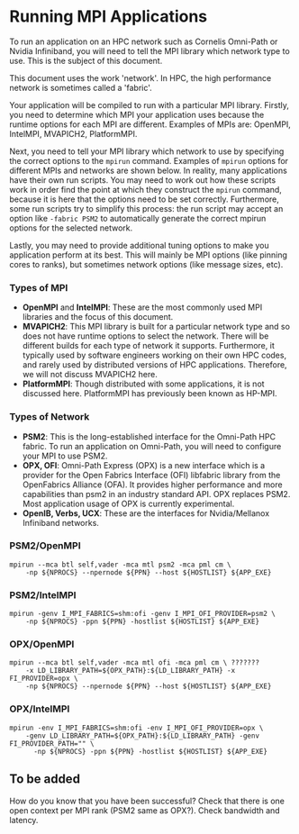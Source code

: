 # Running MPI Applications

To run an application on an HPC network such as Cornelis Omni-Path or Nvidia Infiniband, you will need to tell the MPI library which network type to use.
This is the subject of this document.

This document uses the work 'network'. In HPC, the high performance network is sometimes called a 'fabric'.

Your application will be compiled to run with a particular MPI library.
Firstly, you need to determine which MPI your application uses because the runtime options for each MPI are different.
Examples of MPIs are: OpenMPI, IntelMPI, MVAPICH2, PlatformMPI.

Next, you need to tell your MPI library which network to use by specifying the correct options to the ```mpirun``` command.
Examples of ```mpirun``` options for different MPIs and networks are shown below.
In reality, many applications have their own run scripts. You may need to work out how these scripts work in order find the point at which
they construct the ```mpirun``` command, because it is here that the options need to be set correctly.
Furthermore, some run scripts try to simplify this process: the run script may accept an option like ```-fabric PSM2``` to automatically generate
the correct mpirun options for the selected network.

Lastly, you may need to provide additional tuning options to make you application perform at its best.
This will mainly be MPI options (like pinning cores to ranks), but sometimes network options (like message sizes, etc).


### Types of MPI
- <b>OpenMPI</b> and <b>IntelMPI</b>: These are the most commonly used MPI libraries and the focus of this document.
- <b>MVAPICH2</b>: This MPI library is built for a particular network type and so does not have runtime options to select the network.
There will be different builds for each type of network it supports.
Furthermore, it typically used by software engineers working on their own HPC codes, and rarely used by distributed versions of HPC applications.
Therefore, we will not discuss MVAPICH2 here.
- <b>PlatformMPI</b>: Though distributed with some applications, it is not discussed here. PlatformMPI has previously been known as HP-MPI.
### Types of Network
- <b>PSM2</b>: This is the long-established interface for the Omni-Path HPC fabric. To run an application on Omni-Path, you will need to configure your MPI to use PSM2.
- <b>OPX, OFI</b>: Omni-Path Express (OPX) is a new interface which is a provider for the Open Fabrics Interface (OFI) libfabric library
  from the OpenFabrics Alliance (OFA). It provides higher performance and more capabilities than psm2 in an industry standard API.
  OPX replaces PSM2. Most application usage of OPX is currently experimental.
- <b>OpenIB, Verbs, UCX</b>: These are the interfaces for Nvidia/Mellanox Infiniband networks.

### PSM2/OpenMPI
```
mpirun --mca btl self,vader -mca mtl psm2 -mca pml cm \
    -np ${NPROCS} --npernode ${PPN} --host ${HOSTLIST} ${APP_EXE}
```
### PSM2/IntelMPI
```
mpirun -genv I_MPI_FABRICS=shm:ofi -genv I_MPI_OFI_PROVIDER=psm2 \
    -np ${NPROCS} -ppn ${PPN} -hostlist ${HOSTLIST} ${APP_EXE}
```
		
### OPX/OpenMPI
```
mpirun --mca btl self,vader -mca mtl ofi -mca pml cm \ ???????
    -x LD_LIBRARY_PATH=${OPX_PATH}:${LD_LIBRARY_PATH} -x FI_PROVIDER=opx \
    -np ${NPROCS} --npernode ${PPN} --host ${HOSTLIST} ${APP_EXE}
```
### OPX/IntelMPI
```
mpirun -env I_MPI_FABRICS=shm:ofi -env I_MPI_OFI_PROVIDER=opx \
    -genv LD_LIBRARY_PATH=${OPX_PATH}:${LD_LIBRARY_PATH} -genv FI_PROVIDER_PATH="" \
	  -np ${NPROCS} -ppn ${PPN} -hostlist ${HOSTLIST} ${APP_EXE}
```

## To be added
How do you know that you have been successful? Check that there is one open context per MPI rank (PSM2 same as OPX?). Check bandwidth and latency.

    
